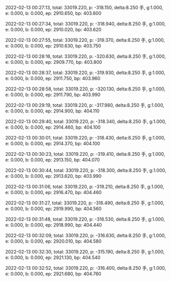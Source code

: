 2022-02-13 00:27:13, total: 33019.220, p: -318.150, delta:8.250 手, g:1.000, e: 0.000, b: 0.000, ep: 2910.650, bp: 403.600

2022-02-13 00:27:34, total: 33019.220, p: -318.940, delta:8.250 手, g:1.000, e: 0.000, b: 0.000, ep: 2910.020, bp: 403.620

2022-02-13 00:27:55, total: 33019.220, p: -319.370, delta:8.250 手, g:1.000, e: 0.000, b: 0.000, ep: 2910.630, bp: 403.750

2022-02-13 00:28:16, total: 33019.220, p: -320.630, delta:8.250 手, g:1.000, e: 0.000, b: 0.000, ep: 2909.770, bp: 403.800

2022-02-13 00:28:37, total: 33019.220, p: -319.930, delta:8.250 手, g:1.000, e: 0.000, b: 0.000, ep: 2911.750, bp: 403.960

2022-02-13 00:28:58, total: 33019.220, p: -320.130, delta:8.250 手, g:1.000, e: 0.000, b: 0.000, ep: 2911.790, bp: 403.990

2022-02-13 00:29:19, total: 33019.220, p: -317.980, delta:8.250 手, g:1.000, e: 0.000, b: 0.000, ep: 2914.900, bp: 404.110

2022-02-13 00:29:40, total: 33019.220, p: -318.340, delta:8.250 手, g:1.000, e: 0.000, b: 0.000, ep: 2914.460, bp: 404.100

2022-02-13 00:30:01, total: 33019.220, p: -318.430, delta:8.250 手, g:1.000, e: 0.000, b: 0.000, ep: 2914.370, bp: 404.100

2022-02-13 00:30:23, total: 33019.220, p: -319.410, delta:8.250 手, g:1.000, e: 0.000, b: 0.000, ep: 2913.150, bp: 404.070

2022-02-13 00:30:44, total: 33019.220, p: -318.300, delta:8.250 手, g:1.000, e: 0.000, b: 0.000, ep: 2913.620, bp: 403.990

2022-02-13 00:31:06, total: 33019.220, p: -319.210, delta:8.250 手, g:1.000, e: 0.000, b: 0.000, ep: 2916.470, bp: 404.460

2022-02-13 00:31:27, total: 33019.220, p: -316.490, delta:8.250 手, g:1.000, e: 0.000, b: 0.000, ep: 2919.990, bp: 404.560

2022-02-13 00:31:48, total: 33019.220, p: -316.530, delta:8.250 手, g:1.000, e: 0.000, b: 0.000, ep: 2918.990, bp: 404.440

2022-02-13 00:32:09, total: 33019.220, p: -316.630, delta:8.250 手, g:1.000, e: 0.000, b: 0.000, ep: 2920.010, bp: 404.580

2022-02-13 00:32:30, total: 33019.220, p: -315.190, delta:8.250 手, g:1.000, e: 0.000, b: 0.000, ep: 2921.130, bp: 404.540

2022-02-13 00:32:52, total: 33019.220, p: -316.400, delta:8.250 手, g:1.000, e: 0.000, b: 0.000, ep: 2921.680, bp: 404.760